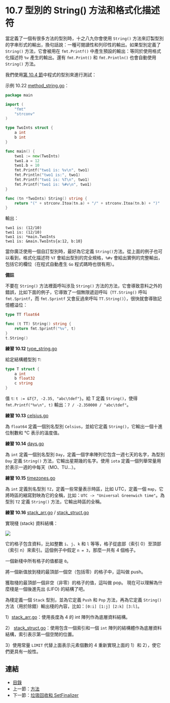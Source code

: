 # 10.7 型別的 String() 方法和格式化描述符

當定義了一個有很多方法的型別時，十之八九你會使用 `String()` 方法來訂製型別的字串形式的輸出，換句話說：一種可閱讀性和列印性的輸出。如果型別定義了 `String()` 方法，它會被用在 `fmt.Printf()` 中產生預設的輸出：等同於使用格式化描述符 `%v` 產生的輸出。還有 `fmt.Print()` 和 `fmt.Println()` 也會自動使用 `String()` 方法。

我們使用[第 10.4 節](10.4.md)中程式的型別來進行測試：


示例 10.22 [method_string.go](examples/chapter_10/method_string.go)：

```go
package main

import (
	"fmt"
	"strconv"
)

type TwoInts struct {
	a int
	b int
}

func main() {
	two1 := new(TwoInts)
	two1.a = 12
	two1.b = 10
	fmt.Printf("two1 is: %v\n", two1)
	fmt.Println("two1 is:", two1)
	fmt.Printf("two1 is: %T\n", two1)
	fmt.Printf("two1 is: %#v\n", two1)
}

func (tn *TwoInts) String() string {
	return "(" + strconv.Itoa(tn.a) + "/" + strconv.Itoa(tn.b) + ")"
}
```

輸出：

    two1 is: (12/10)
    two1 is: (12/10)
    two1 is: *main.TwoInts
    two1 is: &main.TwoInts{a:12, b:10}

當你廣泛使用一個自訂型別時，最好為它定義 `String()`方法。從上面的例子也可以看到，格式化描述符 `%T` 會給出型別的完全規格，`%#v` 會給出實例的完整輸出，包括它的欄位（在程式自動產生 `Go` 程式碼時也很有用）。

**備註**

不要在 `String()` 方法裡面呼叫涉及 `String()` 方法的方法，它會導致意料之外的錯誤，比如下面的例子，它導致了一個無限遞迴呼叫（`TT.String()` 呼叫 `fmt.Sprintf`，而 `fmt.Sprintf` 又會反過來呼叫 `TT.String()`），很快就會導致記憶體溢位：


```go
type TT float64

func (t TT) String() string {
    return fmt.Sprintf("%v", t)
}
t.String()
```

**練習 10.12** [type_string.go](exercises/chapter_10/type_string.go)

給定結構體型別 `T`:

```go
type T struct {
    a int
    b float32
    c string
}
```

值 `t`: `t := &T{7, -2.35, "abc\tdef"}`。給 T 定義 `String()`，使得 `fmt.Printf("%v\n", t)` 輸出：`7 / -2.350000 / "abc\tdef"`。

**練習 10.13** [celsius.go](exercises/chapter_10/celsius.go)

為 `float64` 定義一個別名型別 `Celsius`，並給它定義 `String()`，它輸出一個十進位制數和 °C 表示的溫度值。

**練習 10.14** [days.go](exercises/chapter_10/days.go)

為 `int` 定義一個別名型別 `Day`，定義一個字串陣列它包含一週七天的名字，為型別 `Day` 定義 `String()` 方法，它輸出星期幾的名字。使用 `iota` 定義一個列舉常量用於表示一週的中每天（MO、TU...）。

**練習 10.15** [timezones.go](exercises/chapter_10/timezones.go)

為 `int` 定義別名型別 `TZ`，定義一些常量表示時區，比如 UTC，定義一個 `map`，它將時區的縮寫對映為它的全稱，比如：`UTC -> "Universal Greenwich time"`。為型別 `TZ` 定義 `String()` 方法，它輸出時區的全稱。

**練習 10.16** [stack_arr.go](exercises/chapter_10/stack_arr.go) / [stack_struct.go](exercises/chapter_10/stack_struct.go)

實現棧 (stack) 資料結構：

![](images/10.7_fig.jpg?raw=true)

它的格子包含資料，比如整數 `i`、`j`、`k` 和 `l` 等等，格子從底部（索引 0）至頂部（索引 n）來索引。這個例子中假定 `n = 3`，那麼一共有 4 個格子。

一個新棧中所有格子的值都是 `0`。

將一個新值放到棧的最頂部一個空（包括零）的格子中，這叫做 push。

獲取棧的最頂部一個非空（非零）的格子的值，這叫做 pop。
現在可以理解為什麼棧是一個後進先出 (LIFO) 的結構了吧。

為棧定義一個 `Stack` 型別，並為它定義 `Push` 和 `Pop` 方法，再為它定義 `String()` 方法（用於除錯）輸出棧的內容，比如：`[0:i] [1:j] [2:k] [3:l]`。

1）[stack_arr.go](exercises/chapter_10/stack_arr.go)：使用長度為 4 的 int 陣列作為底層資料結構。

2） [stack_struct.go](exercises/chapter_10/stack_struct.go)：使用包含一個索引和一個 `int` 陣列的結構體作為底層資料結構，索引表示第一個空閒的位置。

3）使用常量 `LIMIT` 代替上面表示元素個數的 4 重新實現上面的 1）和 2），使它們更具有一般性。

## 連結

- [目錄](directory.md)
- 上一節：[方法](10.6.md)
- 下一節：[垃圾回收和 SetFinalizer](10.8.md)
